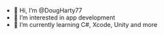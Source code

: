 - 👋 Hi, I’m @DougHarty77
- 👀 I’m interested in app development
- 🌱 I’m currently learning C#, Xcode, Unity and more

<!---
DougHarty77/DougHarty77 is a ✨ special ✨ repository because its `README.md` (this file) appears on your GitHub profile.
You can click the Preview link to take a look at your changes.
--->
